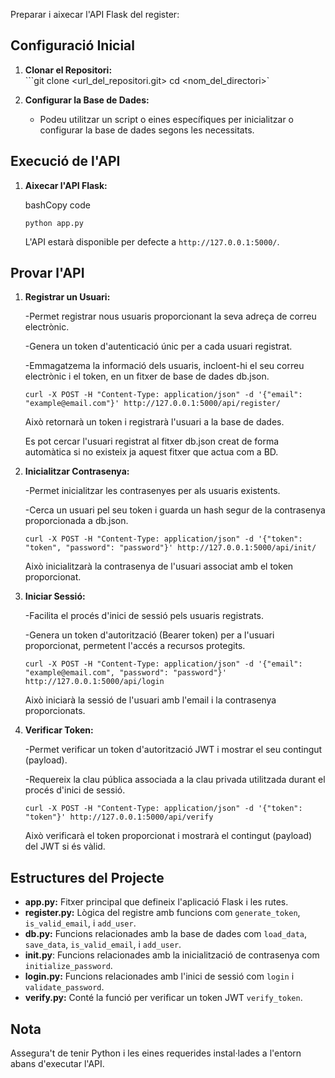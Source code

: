 Preparar i aixecar l'API Flask del register:


## Configuració Inicial  

1. **Clonar el Repositori:**   
     ```git clone <url_del_repositori.git>  cd <nom_del_directori>`
    
2. **Configurar la Base de Dades:**
    
    - Podeu utilitzar un script o eines específiques per inicialitzar o configurar la base de dades segons les necessitats.

## Execució de l'API

1. **Aixecar l'API Flask:**
    
    bashCopy code
    
    `python app.py`
    
    L'API estarà disponible per defecte a `http://127.0.0.1:5000/`.

## Provar l'API

1. **Registrar un Usuari:**

    -Permet registrar nous usuaris proporcionant la seva adreça de correu electrònic.

    -Genera un token d'autenticació únic per a cada usuari registrat.

    -Emmagatzema la informació dels usuaris, incloent-hi el seu correu electrònic i el token, en un fitxer de base de dades db.json.
    
    ```
    curl -X POST -H "Content-Type: application/json" -d '{"email": "example@email.com"}' http://127.0.0.1:5000/api/register/
    ```
    Això retornarà un token i registrarà l'usuari a la base de dades.
    
    Es pot cercar l'usuari registrat al fitxer db.json creat de forma automàtica si no existeix ja aquest fitxer que actua com a BD.

2. **Inicialitzar Contrasenya:**

    -Permet inicialitzar les contrasenyes per als usuaris existents.

    -Cerca un usuari pel seu token i guarda un hash segur de la contrasenya proporcionada a db.json.

    ```
    curl -X POST -H "Content-Type: application/json" -d '{"token": "token", "password": "password"}' http://127.0.0.1:5000/api/init/
    ```
    Això inicialitzarà la contrasenya de l'usuari associat amb el token proporcionat.

3. **Iniciar Sessió:**

    -Facilita el procés d'inici de sessió pels usuaris registrats.

    -Genera un token d'autorització (Bearer token) per a l'usuari proporcionat, permetent l'accés a recursos protegits.

    ```
    curl -X POST -H "Content-Type: application/json" -d '{"email": "example@email.com", "password": "password"}' http://127.0.0.1:5000/api/login
    ```
    Això iniciarà la sessió de l'usuari amb l'email i la contrasenya proporcionats.

4. **Verificar Token:**

    -Permet verificar un token d'autorització JWT i mostrar el seu contingut (payload).

    -Requereix la clau pública associada a la clau privada utilitzada durant el procés d'inici de sessió.

    ```
    curl -X POST -H "Content-Type: application/json" -d '{"token": "token"}' http://127.0.0.1:5000/api/verify
    ```
    Això verificarà el token proporcionat i mostrarà el contingut (payload) del JWT si és vàlid.

## Estructures del Projecte

- **app.py:** Fitxer principal que defineix l'aplicació Flask i les rutes.
- **register.py:** Lògica del registre amb funcions com `generate_token`, `is_valid_email`, i `add_user`.
- **db.py:** Funcions relacionades amb la base de dades com `load_data`, `save_data`, `is_valid_email`, i `add_user`.
- **init.py**: Funcions relacionades amb la inicialització de contrasenya com `initialize_password`.
- **login.py:** Funcions relacionades amb l'inici de sessió com `login` i `validate_password`.
- **verify.py:** Conté la funció per verificar un token JWT `verify_token`.

## Nota

Assegura't de tenir Python i les eines requerides instal·lades a l'entorn abans d'executar l'API.


